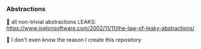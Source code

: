 ### Abstractions

🎯 all non-trivial abstractions LEAKS: https://www.joelonsoftware.com/2002/11/11/the-law-of-leaky-abstractions/

🥶 I don't even know the reason I create this repository